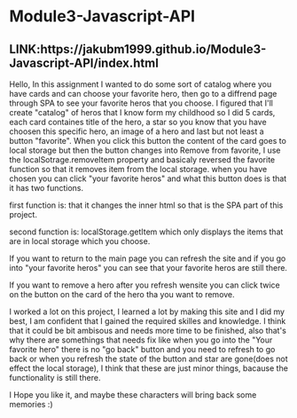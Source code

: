 <h1>Module3-Javascript-API </h1>
<h2>LINK:https://jakubm1999.github.io/Module3-Javascript-API/index.html</h2>
<p>Hello, In this assignment I wanted to do some sort of catalog where you have cards and can choose your favorite hero, then go to a diffrend page through SPA to see your favorite heros that you choose. I figured that I'll create "catalog" of heros that I know form my childhood so I did 5 cards, each card containes title of the hero, a star so you know that you have choosen this specific hero, an image of a hero and last but not least a button "favorite". When you click this button the content of the card goes to local storage but then the button changes into Remove from favorite, I use the localSotrage.removeItem property and basicaly reversed the favorite function so that it removes item from the local storage. when you have chosen you can click "your favorite heros" and what this button does is that it has two functions.</p>

<p>first function is: that it changes the inner html so that is the SPA part of this project.</p>

<p>second function is: localStorage.getItem which only displays the items that are in local storage which you choose.</p>

<p>If you want to return to the main page you can refresh the site and if you go into "your favorite heros" you can see that your favorite heros are still there.</p>

<p>If you want to remove a hero after you refresh wensite you can click twice on the button on the card of the hero tha you want to remove.</p>

<p>I worked a lot on this project, I learned a lot by making this site and I did my best, I am confident that I gained the required skilles and knowledge. I think that it could be bit ambisous and needs more time to be finished, also that's why there are somethings that needs fix like when you go into the "Your favorite hero" there is no "go back" button and you need to refresh to go back or when you refresh the state of the button and star are gone(does not effect the local storage), I think that these are just minor things, bacause the functionality is still there.</p>

<p>I Hope you like it, and maybe these characters will bring back some memories :) </p>
